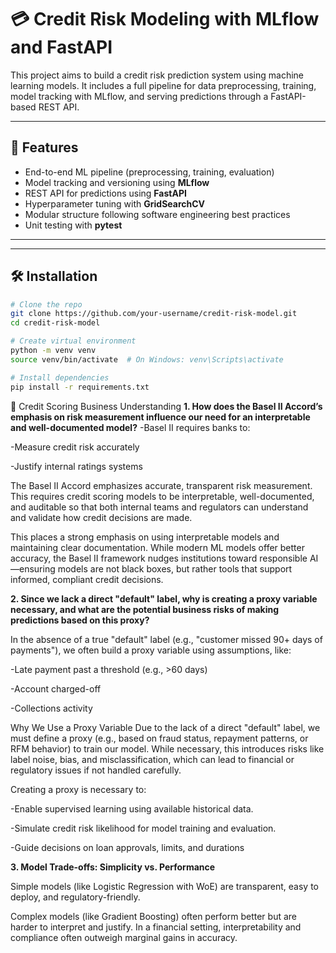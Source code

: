 # 💳 Credit Risk Modeling with MLflow and FastAPI

This project aims to build a credit risk prediction system using machine learning models. It includes a full pipeline for data preprocessing, training, model tracking with MLflow, and serving predictions through a FastAPI-based REST API.

---

## 🚀 Features

- End-to-end ML pipeline (preprocessing, training, evaluation)
- Model tracking and versioning using **MLflow**
- REST API for predictions using **FastAPI**
- Hyperparameter tuning with **GridSearchCV**
- Modular structure following software engineering best practices
- Unit testing with **pytest**

---


---

## 🛠️ Installation

```bash
# Clone the repo
git clone https://github.com/your-username/credit-risk-model.git
cd credit-risk-model

# Create virtual environment
python -m venv venv
source venv/bin/activate  # On Windows: venv\Scripts\activate

# Install dependencies
pip install -r requirements.txt
```


📘 Credit Scoring Business Understanding
**1. How does the Basel II Accord’s emphasis on risk measurement influence our need for an interpretable and well-documented model?**
  -Basel II requires banks to:

  -Measure credit risk accurately

  -Justify internal ratings systems

The Basel II Accord emphasizes accurate, transparent risk measurement. This requires credit scoring models to be interpretable, well-documented, and auditable so that both internal teams and regulators can understand and validate how credit decisions are made.

This places a strong emphasis on using interpretable models and maintaining clear documentation. While modern ML models offer better accuracy, the Basel II framework nudges institutions toward responsible AI—ensuring models are not black boxes, but rather tools that support informed, compliant credit decisions.

**2. Since we lack a direct "default" label, why is creating a proxy variable necessary, and what are the potential business risks of making predictions based on this proxy?**

In the absence of a true "default" label (e.g., "customer missed 90+ days of payments"), we often build a proxy variable using assumptions, like:

  -Late payment past a threshold (e.g., >60 days)

  -Account charged-off

  -Collections activity

Why We Use a Proxy Variable
Due to the lack of a direct "default" label, we must define a proxy (e.g., based on fraud status, repayment patterns, or RFM behavior) to train our model. While necessary, this introduces risks like label noise, bias, and misclassification, which can lead to financial or regulatory issues if not handled carefully.

Creating a proxy is necessary to:

 -Enable supervised learning using available historical data.

 -Simulate credit risk likelihood for model training and evaluation.

 -Guide decisions on loan approvals, limits, and durations

**3. Model Trade-offs: Simplicity vs. Performance**

Simple models (like Logistic Regression with WoE) are transparent, easy to deploy, and regulatory-friendly.

Complex models (like Gradient Boosting) often perform better but are harder to interpret and justify.
In a financial setting, interpretability and compliance often outweigh marginal gains in accuracy.

